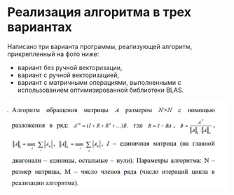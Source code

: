# Реализация алгоритма в трех вариантах

Написано три варианта программы, реализующей алгоритм, прикрепленный на фото ниже:

- вариант без ручной векторизации,
- вариант с ручной векторизацией,
- вариант с матричными операциями, выполненными с использованием оптимизированной библиотеки BLAS.

![Задание:](1.png)
